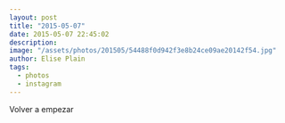```yaml
---
layout: post
title: "2015-05-07"
date: 2015-05-07 22:45:02
description: 
image: "/assets/photos/201505/54488f0d942f3e8b24ce09ae20142f54.jpg"
author: Elise Plain
tags: 
  - photos
  - instagram
---
```


Volver a empezar
<p></p>

